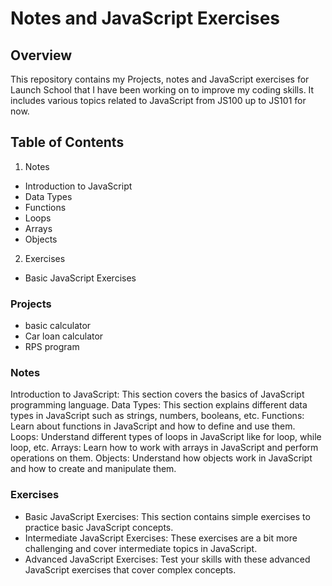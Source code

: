 # Notes and JavaScript Exercises
## Overview
This repository contains my Projects, notes and JavaScript exercises for Launch School that I have been working on to improve my coding skills. It includes various topics related to JavaScript from JS100 up to JS101 for now.

## Table of Contents
1. Notes
  * Introduction to JavaScript
  * Data Types
  * Functions
  * Loops
  * Arrays
  * Objects

2. Exercises
  * Basic JavaScript Exercises

### Projects
* basic calculator
* Car loan calculator
* RPS program

### Notes
Introduction to JavaScript: This section covers the basics of JavaScript programming language.
Data Types: This section explains different data types in JavaScript such as strings, numbers, booleans, etc.
Functions: Learn about functions in JavaScript and how to define and use them.
Loops: Understand different types of loops in JavaScript like for loop, while loop, etc.
Arrays: Learn how to work with arrays in JavaScript and perform operations on them.
Objects: Understand how objects work in JavaScript and how to create and manipulate them.


### Exercises
* Basic JavaScript Exercises: This section contains simple exercises to practice basic JavaScript concepts.
* Intermediate JavaScript Exercises: These exercises are a bit more challenging and cover intermediate topics in JavaScript.
* Advanced JavaScript Exercises: Test your skills with these advanced JavaScript exercises that cover complex concepts.
